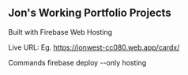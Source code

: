 ## Jon's Working Portfolio Projects

Built with Firebase Web Hosting

Live URL:
Eg. 
https://jonwest-cc080.web.app/cardx/


Commands
firebase deploy --only hosting